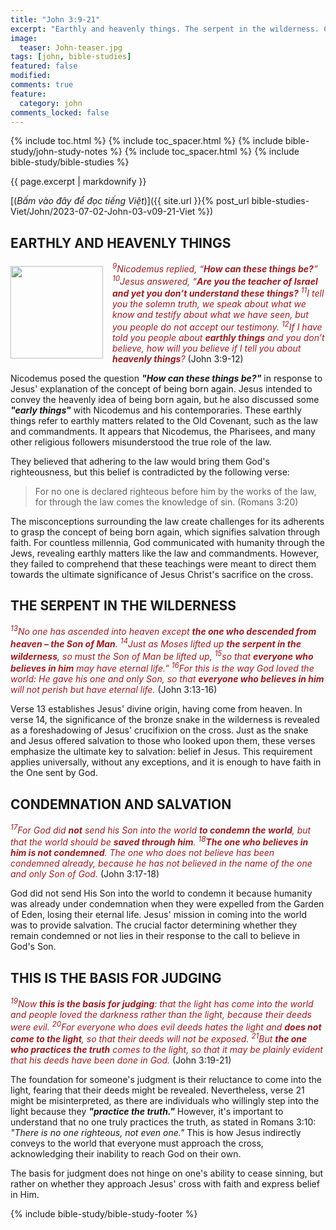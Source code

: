 ```yaml
---
title: "John 3:9-21"
excerpt: "Earthly and heavenly things. The serpent in the wilderness. Condemnation and salvation. This is the basis for judging."
image:
  teaser: John-teaser.jpg
tags: [john, bible-studies]
featured: false
modified:
comments: true
feature:
  category: john
comments_locked: false
---
```


{% include toc.html %}
{% include toc_spacer.html %}
{% include bible-study/john-study-notes %}
{% include toc_spacer.html %}
{% include bible-study/bible-studies %}

{{ page.excerpt | markdownify }}

[(<em>Bấm vào đây để đọc tiếng Việt</em>)]({{ site.url }}{% post_url bible-studies-Viet/John/2023-07-02-John-03-v09-21-Viet %})

## EARTHLY AND HEAVENLY THINGS

<div>
<p>
<img alt src="http://vacsf.org/assets/images/John-teaser.jpg" style="border: 0px none; margin: 7px 15px 0px 0px; max-width: 100%; height: 148px; padding: 0px; float: left;">
    <span style="color: rgb(159, 29, 33);"><i><sup>9</sup>Nicodemus replied, “<strong>How can these things be?</strong>” <sup>10</sup>Jesus answered, “<strong>Are you the teacher of Israel and yet you don’t understand these things?</strong> <sup>11</sup>I tell you the solemn truth, we speak about what we know and testify about what we have seen, but you people do not accept our testimony. <sup>12</sup>If I have told you people about <strong>earthly things</strong> and you don’t believe, how will you believe if I tell you about <strong>heavenly things</strong>?</i></span> (John 3:9-12)</p>
</div>

Nicodemus posed the question ***"How can these things be?"*** in response to Jesus' explanation of the concept of being born again. Jesus intended to convey the heavenly idea of being born again, but he also discussed some ***"early things"*** with Nicodemus and his contemporaries. These earthly things refer to earthly matters related to the Old Covenant, such as the law and commandments. It appears that Nicodemus, the Pharisees, and many other religious followers misunderstood the true role of the law.

They believed that adhering to the law would bring them God's righteousness, but this belief is contradicted by the following verse:

> For no one is declared righteous before him by the works of the law, for through the law comes the knowledge of sin. (Romans 3:20)

The misconceptions surrounding the law create challenges for its adherents to grasp the concept of being born again, which signifies salvation through faith. For countless millennia, God communicated with humanity through the Jews, revealing earthly matters like the law and commandments. However, they failed to comprehend that these teachings were meant to direct them towards the ultimate significance of Jesus Christ's sacrifice on the cross.

## THE SERPENT IN THE WILDERNESS

<span style="color: rgb(159, 29, 33);">
<i><sup>13</sup>No one has ascended into heaven except <strong>the one who descended from heaven – the Son of Man</strong>. <sup>14</sup>Just as Moses lifted up <strong>the serpent in the wilderness</strong>, so must the Son of Man be lifted up, <sup>15</sup>so that <strong>everyone who believes in him</strong> may have eternal life.” <sup>16</sup>For this is the way God loved the world: He gave his one and only Son, so that <strong>everyone who believes in him</strong> will not perish but have eternal life.</i></span> (John 3:13-16)

Verse 13 establishes Jesus' divine origin, having come from heaven. In verse 14, the significance of the bronze snake in the wilderness is revealed as a foreshadowing of Jesus' crucifixion on the cross. Just as the snake and Jesus offered salvation to those who looked upon them, these verses emphasize the ultimate key to salvation: belief in Jesus. This requirement applies universally, without any exceptions, and it is enough to have faith in the One sent by God.

## CONDEMNATION AND SALVATION

<span style="color: rgb(159, 29, 33);">
<i><sup>17</sup>For God did <strong>not</strong> send his Son into the world <strong>to condemn the world</strong>, but that the world should be <strong>saved through him</strong>. <sup>18</sup><strong>The one who believes in him is not condemned</strong>. The one who does not believe has been condemned already, because he has not believed in the name of the one and only Son of God.</i></span> (John 3:17-18)

God did not send His Son into the world to condemn it because humanity was already under condemnation when they were expelled from the Garden of Eden, losing their eternal life. Jesus' mission in coming into the world was to provide salvation. The crucial factor determining whether they remain condemned or not lies in their response to the call to believe in God's Son.

## THIS IS THE BASIS FOR JUDGING

<span style="color: rgb(159, 29, 33);">
<i><sup>19</sup>Now <strong>this is the basis for judging</strong>: that the light has come into the world and people loved the darkness rather than the light, because their deeds were evil. <sup>20</sup>For everyone who does evil deeds hates the light and <strong>does not come to the light</strong>, so that their deeds will not be exposed. <sup>21</sup>But <strong>the one who practices the truth</strong> comes to the light, so that it may be plainly evident that his deeds have been done in God.</i></span> (John 3:19-21)

The foundation for someone's judgment is their reluctance to come into the light, fearing that their deeds might be revealed. Nevertheless, verse 21 might be misinterpreted, as there are individuals who willingly step into the light because they ***"practice the truth."*** However, it's important to understand that no one truly practices the truth, as stated in Romans 3:10: *"There is no one righteous, not even one."* This is how Jesus indirectly conveys to the world that everyone must approach the cross, acknowledging their inability to reach God on their own.

The basis for judgment does not hinge on one's ability to cease sinning, but rather on whether they approach Jesus' cross with faith and express belief in Him.

{% include bible-study/bible-study-footer %}

